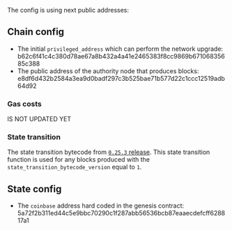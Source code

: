 The config is using next public addresses:

## Chain config
- The initial `privileged_address` which can perform the network upgrade: b62c6f41c4c380d78ae67a8b432a4a41e2465383f8cc9869b67106835685c388
- The public address of the authority node that produces blocks: e8df6d432b2584a3ea9d0badf297c3b525bae71b577d22c1ccc12519adb64d92

### Gas costs

IS NOT UPDATED YET

### State transition
The state transition bytecode from [`0.25.3` release](https://github.com/FuelLabs/fuel-core/releases/download/v0.25.3/fuel-core-0.25.3-aarch64-apple-darwin.tar.gz).
This state transition function is used for any blocks produced with the `state_transition_bytecode_version` equal to `1`.

## State config
- The `coinbase` address hard coded in the genesis contract: 5a72f2b311ed44c5e9bbc70290c1f287abb56536bcb87eaaecdefcff628817a1

